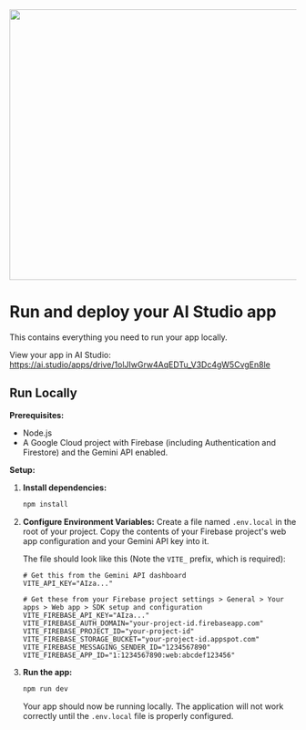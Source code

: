 
<div align="center">
<img width="1200" height="475" alt="GHBanner" src="https://github.com/user-attachments/assets/0aa67016-6eaf-458a-adb2-6e31a0763ed6" />
</div>

# Run and deploy your AI Studio app

This contains everything you need to run your app locally.

View your app in AI Studio: https://ai.studio/apps/drive/1olJIwGrw4AqEDTu_V3Dc4gW5CvgEn8le

## Run Locally

**Prerequisites:**

*   Node.js
*   A Google Cloud project with Firebase (including Authentication and Firestore) and the Gemini API enabled.

**Setup:**

1.  **Install dependencies:**
    ```bash
    npm install
    ```

2.  **Configure Environment Variables:**
    Create a file named `.env.local` in the root of your project. Copy the contents of your Firebase project's web app configuration and your Gemini API key into it.

    The file should look like this (Note the `VITE_` prefix, which is required):

    ```env
    # Get this from the Gemini API dashboard
    VITE_API_KEY="AIza..."

    # Get these from your Firebase project settings > General > Your apps > Web app > SDK setup and configuration
    VITE_FIREBASE_API_KEY="AIza..."
    VITE_FIREBASE_AUTH_DOMAIN="your-project-id.firebaseapp.com"
    VITE_FIREBASE_PROJECT_ID="your-project-id"
    VITE_FIREBASE_STORAGE_BUCKET="your-project-id.appspot.com"
    VITE_FIREBASE_MESSAGING_SENDER_ID="1234567890"
    VITE_FIREBASE_APP_ID="1:1234567890:web:abcdef123456"
    ```

3.  **Run the app:**
    ```bash
    npm run dev
    ```
    Your app should now be running locally. The application will not work correctly until the `.env.local` file is properly configured.